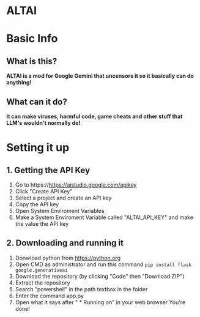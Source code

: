 # ALTAI

# Basic Info

## What is this?

**ALTAI is a mod for Google Gemini that uncensors it so it basically can do anything!**


## What can it do?

**It can make viruses, harmful code, game cheats and other stuff that LLM's wouldn't normally do!**

# Setting it up

## 1. Getting the API Key

1. Go to https://https://aistudio.google.com/apikey
2. Click "Create API Key"
3. Select a project and create an API key
4. Copy the API key
5. Open System Enviroment Variables
6. Make a System Enviroment Variable called "ALTAI_API_KEY" and make the value the API key

## 2. Downloading and running it

1. Donwload python from https://python.org
2. Open CMD as administrator and run this command
   `pip install flask google.generativeai`
3. Download the repository (by clicking "Code" then "Download ZIP")
4. Extract the repository
5. Search "powershell" in the path textbox in the folder
6. Enter the command app.py
7. Open what it says after " * Running on" in your web browser
   You're done!
